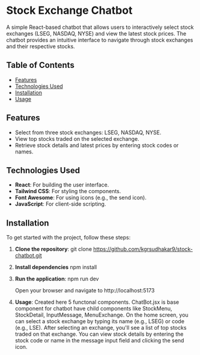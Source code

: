 # Stock Exchange Chatbot

A simple React-based chatbot that allows users to interactively select stock exchanges (LSEG, NASDAQ, NYSE) and view the latest stock prices. The chatbot provides an intuitive interface to navigate through stock exchanges and their respective stocks.

## Table of Contents

- [Features](#features)
- [Technologies Used](#technologies-used)
- [Installation](#installation)
- [Usage](#usage)

## Features

- Select from three stock exchanges: LSEG, NASDAQ, NYSE.
- View top stocks traded on the selected exchange.
- Retrieve stock details and latest prices by entering stock codes or names.

## Technologies Used

- **React**: For building the user interface.
- **Tailwind CSS**: For styling the components.
- **Font Awesome**: For using icons (e.g., the send icon).
- **JavaScript**: For client-side scripting.

## Installation

To get started with the project, follow these steps:

1. **Clone the repository**:
   git clone https://github.com/kgrsudhakar9/stock-chatbot.git

2. **Install dependencies**
    npm install
    
3. **Run the application**:
    npm run dev
    
    Open your browser and navigate to http://localhost:5173

4. **Usage**:
Created here 5 functonal components. ChatBot.jsx is base component for chatbot have child components like StockMenu, StockDetail, InputMessage, MenuExchange.
On the home screen, you can select a stock exchange by typing its name (e.g., LSEG) or code (e.g., LSE).
After selecting an exchange, you'll see a list of top stocks traded on that exchange.
You can view stock details by entering the stock code or name in the message input field and clicking the send icon.
